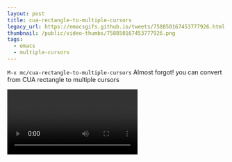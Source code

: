 ```yaml
---
layout: post
title: cua-rectangle-to-multiple-cursors
legacy_url: https://emacsgifs.github.io/tweets/758850167453777926.html
thumbnail: /public/video-thumbs/758850167453777926.png
tags:
  - emacs
  - multiple-cursors
---
```


`M-x mc/cua-rectangle-to-multiple-cursors` Almost forgot! you can convert from CUA rectangle to multiple cursors

<video controls autoplay loop>
  <source src="/public/videos/758850167453777926.mp4" type="video/mp4">
    Sorry your browser does not support the video tag, maybe time to upgrade?
</video>
